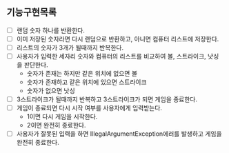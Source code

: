 ## 기능구현목록

- [ ] 랜덤 숫자 하나를 반환한다.
- [ ] 이미 저장된 숫자라면 다시 랜덤으로 반환하고, 아니면 컴퓨터 리스트에 저장한다.  
- [ ] 리스트의 숫자가 3개가 될때까지 반복한다.
- [ ] 사용자가 입력한 세자리 숫자와 컴퓨터의 리스트를 비교하여 볼, 스트라이크, 낫싱을 판단한다.
  - 숫자가 존재는 하지만 같은 위치에 없으면 볼
  - 숫자가 존재하고 같은 위치에 있으면 스트라이크
  - 숫자가 없으면 낫싱
- [ ] 3스트라이크가 될때까지 반복하고 3스트라이크가 되면 게임을 종료한다.
- [ ] 게임이 종료되면 다시 시작 여부를 사용자에게 입력받는다.
  - 1이면 다시 게임을 시작한다.
  - 2이면 완전히 종료한다.
- [ ] 사용자가 잘못된 입력을 하면 IllegalArgumentException에러를 발생하고 게임을 완전히 종료한다.